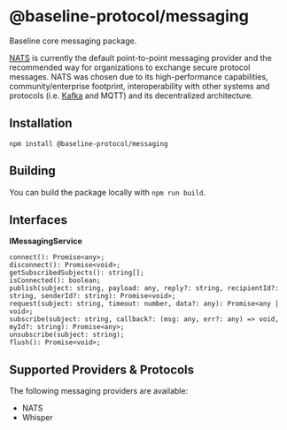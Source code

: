 # @baseline-protocol/messaging

Baseline core messaging package.

[NATS](https://nats.io) is currently the default point-to-point messaging provider and the recommended way for organizations to exchange secure protocol messages. NATS was chosen due to its high-performance capabilities, community/enterprise footprint, interoperability with other systems and protocols (i.e. [Kafka](https://github.com/nats-io/nats-kafka) and MQTT) and its decentralized architecture.

## Installation

`npm install @baseline-protocol/messaging`

## Building

You can build the package locally with `npm run build`.

## Interfaces

__IMessagingService__

```
connect(): Promise<any>;
disconnect(): Promise<void>;
getSubscribedSubjects(): string[];
isConnected(): boolean;
publish(subject: string, payload: any, reply?: string, recipientId?: string, senderId?: string): Promise<void>;
request(subject: string, timeout: number, data?: any): Promise<any | void>;
subscribe(subject: string, callback?: (msg: any, err?: any) => void, myId?: string): Promise<any>;
unsubscribe(subject: string);
flush(): Promise<void>;
```

## Supported Providers & Protocols

The following messaging providers are available:

- NATS
- Whisper
